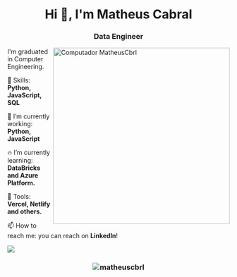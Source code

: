 
<h1 align="center">Hi 👋, I'm Matheus Cabral</h1>
<h3 align="center">Data Engineer</h3>
<img src="https://media.giphy.com/media/SWoSkN6DxTszqIKEqv/giphy.gif" min-width="400px" max-width="400px" width="400px" align="right" alt="Computador MatheusCbrl">

<p align="left">
  I'm graduated in Computer Engineering.
</p>

<p align="left">
  👋 Skills: <strong>Python, JavaScript, SQL</strong>
</p>

<p align="left">
  🚀 I’m currently working: <strong>Python, JavaScript</strong>
</p>

<p align="left">
  🔥 I’m currently learning: <strong>DataBricks and Azure Platform.</strong>
</p>
<p align="left">
  🚀 Tools: <strong>Vercel, Netlify and others.</strong>
</p>

<p align="left">
📫  How to reach me: you can reach on <strong>LinkedIn</strong>!
</p>
 
<a href="https://www.linkedin.com/in/matheus-cbrl" alt="Linkedin">
  
<img src="https://img.shields.io/badge/-Matheus%20Cabral-blue?style=flat-square&logo=Linkedin&logoColor=white&link=https://www.linkedin.com/in/matheus-cbrl" /></a>
</p>

<p align="left">
</p>
<h3 align="center"> <img src="https://komarev.com/ghpvc/?username=matheuscbrl" alt="matheuscbrl" /> </h3>
